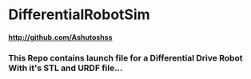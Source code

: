 # DifferentialRobotSim
#### http://github.com/Ashutoshss
### This Repo contains launch file for a Differential Drive Robot With it's STL and URDF file...
